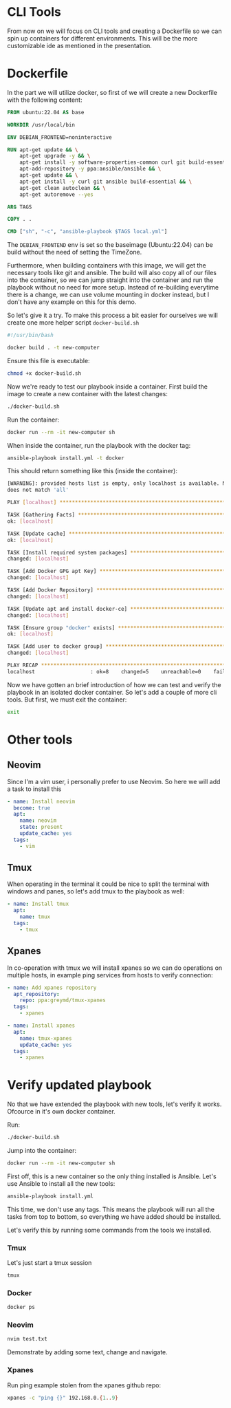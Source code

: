 # CLI Tools

From now on we will focus on CLI tools and creating a Dockerfile so we can spin up containers for different environments.
This will be the more customizable ide as mentioned in the presentation.

# Dockerfile

In the part we will utilize docker, so first of we will create a new Dockerfile with the following content:

```Dockerfile
FROM ubuntu:22.04 AS base

WORKDIR /usr/local/bin

ENV DEBIAN_FRONTEND=noninteractive

RUN apt-get update && \
    apt-get upgrade -y && \
    apt-get install -y software-properties-common curl git build-essential && \
    apt-add-repository -y ppa:ansible/ansible && \
    apt-get update && \
    apt-get install -y curl git ansible build-essential && \
    apt-get clean autoclean && \
    apt-get autoremove --yes

ARG TAGS

COPY . .

CMD ["sh", "-c", "ansible-playbook $TAGS local.yml"]
```

The `DEBIAN_FRONTEND` env is set so the baseimage (Ubuntu:22.04) can be build without the need of setting the TimeZone.

Furthermore, when building containers with this image, we will get the necessary tools like git and ansible.
The build will also copy all of our files into the container, so we can jump straight into the container and run the
playbook without no need for more setup. Instead of re-building everytime there is a change, we can use volume mounting in docker instead, but I don't have any example on this for this demo. 

So let's give it a try. To make this process a bit easier for ourselves we will create 
one more helper script `docker-build.sh`

```bash
#!/usr/bin/bash

docker build . -t new-computer
```

Ensure this file is executable:

```bash
chmod +x docker-build.sh
```

Now we're ready to test our playbook inside a container.
First build the image to create a new container with the latest changes:

```bash
./docker-build.sh
```

Run the container:

```bash
docker run --rm -it new-computer sh
```

When inside the container, run the playbook with the docker tag:

```bash
ansible-playbook install.yml -t docker
```

This should return something like this (inside the container):

```bash
[WARNING]: provided hosts list is empty, only localhost is available. Note that the implicit localhost
does not match 'all'

PLAY [localhost] *****************************************************************************************

TASK [Gathering Facts] ***********************************************************************************
ok: [localhost]

TASK [Update cache] **************************************************************************************
ok: [localhost]

TASK [Install required system packages] ******************************************************************
changed: [localhost]

TASK [Add Docker GPG apt Key] ****************************************************************************
changed: [localhost]

TASK [Add Docker Repository] *****************************************************************************
changed: [localhost]

TASK [Update apt and install docker-ce] ******************************************************************
changed: [localhost]

TASK [Ensure group "docker" exists] **********************************************************************
ok: [localhost]

TASK [Add user to docker group] **************************************************************************
changed: [localhost]

PLAY RECAP ***********************************************************************************************
localhost                  : ok=8    changed=5    unreachable=0    failed=0    skipped=0    rescued=0    ignored=0
```

Now we have gotten an brief introduction of how we can test and verify the playbook in an isolated docker container. So let's add a couple of more cli tools. But first, we must exit the container:

```bash
exit
```

# Other tools

## Neovim

Since I'm a vim user, i personally prefer to use Neovim. So here we will add a task to install this

```yml
- name: Install neovim
  become: true
  apt:
    name: neovim
    state: present
    update_cache: yes
  tags:
    - vim
```

## Tmux

When operating in the terminal it could be nice to split the terminal with windows and panes, so let's add tmux to the playbook as well:

```yml
- name: Install tmux
  apt:
    name: tmux
  tags:
    - tmux
```

## Xpanes

In co-operation with tmux we will install xpanes so we can do operations on multiple hosts, in example ping services from hosts to verify connection:

```yml
- name: Add xpanes repository
  apt_repository:
    repo: ppa:greymd/tmux-xpanes
  tags:
    - xpanes

- name: Install xpanes
  apt:
    name: tmux-xpanes
    update_cache: yes
  tags:
    - xpanes
```

# Verify updated playbook

No that we have extended the playbook with new tools, let's verify it works. Ofcource in it's own docker container.

Run:

```bash
./docker-build.sh
```

Jump into the container:

```bash
docker run --rm -it new-computer sh
```

First off, this is a new container so the only thing installed is Ansible. Let's use Ansible to install all the new tools:

```bash
ansible-playbook install.yml
```

This time, we don't use any tags. This means the playbook will run all the tasks from top to bottom, so everything we have added should be installed.

Let's verify this by running some commands from the tools we installed.

### Tmux

Let's just start a tmux session

```bash
tmux
```

### Docker

```bash
docker ps
```

### Neovim

```bash
nvim test.txt
```

Demonstrate by adding some text, change and navigate.

### Xpanes

Run ping example stolen from the xpanes github repo:

```bash
xpanes -c "ping {}" 192.168.0.{1..9}
```
